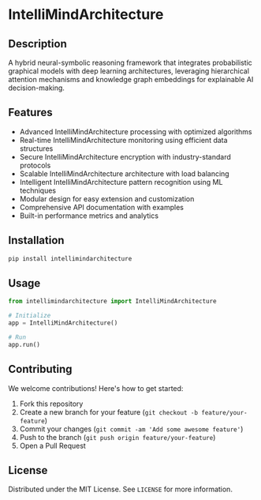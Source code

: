 # IntelliMindArchitecture

## Description

A hybrid neural-symbolic reasoning framework that integrates probabilistic graphical models with deep learning architectures, leveraging hierarchical attention mechanisms and knowledge graph embeddings for explainable AI decision-making.

## Features

- Advanced IntelliMindArchitecture processing with optimized algorithms
- Real-time IntelliMindArchitecture monitoring using efficient data structures
- Secure IntelliMindArchitecture encryption with industry-standard protocols
- Scalable IntelliMindArchitecture architecture with load balancing
- Intelligent IntelliMindArchitecture pattern recognition using ML techniques
- Modular design for easy extension and customization
- Comprehensive API documentation with examples
- Built-in performance metrics and analytics
## Installation

```bash
pip install intellimindarchitecture
```

## Usage

```python
from intellimindarchitecture import IntelliMindArchitecture

# Initialize
app = IntelliMindArchitecture()

# Run
app.run()
```

## Contributing

We welcome contributions! Here's how to get started:

1. Fork this repository
2. Create a new branch for your feature (`git checkout -b feature/your-feature`)
3. Commit your changes (`git commit -am 'Add some awesome feature'`)
4. Push to the branch (`git push origin feature/your-feature`)
5. Open a Pull Request

## License

Distributed under the MIT License. See `LICENSE` for more information.
